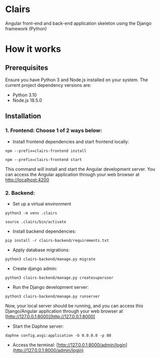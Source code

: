 # Clairs
Angular front-end and back-end application skeleton using the Django framework (Python)

# How it works

## Prerequisites
Ensure you have Python 3 and Node.js installed on your system. The current project dependency versions are:
- Python 3.10
- Node.js 18.5.0

## Installation
### 1. Frontend: Choose 1 of 2 ways below:
- Install frontend dependencies and start frontend locally:
```shell
npm --prefix=clairs-frontend install
```

```shell
npm --prefix=clairs-frontend start
```

This command will install and start the Angular development server. You can access the Angular application through your web browser at [http://localhost:4200](http://localhost:4200)

### 2. Backend:
- Set up a virtual environment
```shell
python3 -m venv .clairs
```

```shell
source .clairs/bin/activate
```

- Install backend dependencies:
```shell
pip install -r clairs-backend/requirements.txt
```

- Apply database migrations:
```shell
python3 clairs-backend/manage.py migrate
```

- Create django admin:
```shell
python3 clairs-backend/manage.py createsuperuser
```

- Run the Django development server:
```shell
python3 clairs-backend/manage.py runserver
```

Now, your local server should be running, and you can access this Django/Angular application through your web browser at [http://127.0.0.1:8000](http://127.0.0.1:8000)

- Start the Daphne server:
```shell
daphne config.asgi:application -b 0.0.0.0 -p 80
```

- Access the terminal:
[http://127.0.0.1:8000/admin/login](http://127.0.0.1:8000/admin/login)

